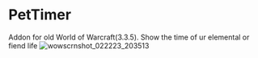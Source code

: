 # PetTimer
Addon for old World of Warcraft(3.3.5). Show the time of ur elemental or fiend life
![wowscrnshot_022223_203513](https://user-images.githubusercontent.com/113614995/222947693-c23e1c17-ff7d-4d01-89ad-71067c35f3d2.jpg)
